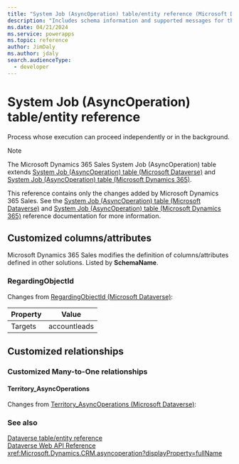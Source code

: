 ```yaml
---
title: "System Job (AsyncOperation) table/entity reference (Microsoft Dynamics 365 Sales) | Microsoft Docs"
description: "Includes schema information and supported messages for the System Job (AsyncOperation) table/entity with Microsoft Dynamics 365 Sales."
ms.date: 04/21/2024
ms.service: powerapps
ms.topic: reference
author: JimDaly
ms.author: jdaly
search.audienceType: 
  - developer
---
```


# System Job (AsyncOperation) table/entity reference

Process whose execution can proceed independently or in the background.

> [!NOTE]
> The Microsoft Dynamics 365 Sales System Job (AsyncOperation) table extends [System Job (AsyncOperation) table (Microsoft Dataverse)](/power-apps/developer/data-platform/reference/entities/asyncoperation) and [System Job (AsyncOperation) table (Microsoft Dynamics 365)](/dynamics365/developer/reference/dataverse/entities/asyncoperation).
>
> This reference contains only the changes added by Microsoft Dynamics 365 Sales.
> See the [System Job (AsyncOperation) table (Microsoft Dataverse)](/power-apps/developer/data-platform/reference/entities/asyncoperation) and [System Job (AsyncOperation) table (Microsoft Dynamics 365)](/dynamics365/developer/reference/dataverse/entities/asyncoperation) reference documentation for more information.



## Customized columns/attributes

Microsoft Dynamics 365 Sales
modifies the definition of columns/attributes defined in other solutions. Listed by **SchemaName**.

### <a name="BKMK_RegardingObjectId"></a> RegardingObjectId

Changes from [RegardingObjectId (Microsoft Dataverse)](/power-apps/developer/data-platform/reference/entities/asyncoperation#BKMK_RegardingObjectId):

|Property|Value|
|---|---|
|Targets|accountleads|


## Customized relationships

### Customized Many-to-One relationships

#### <a name="BKMK_Territory_AsyncOperations"></a> Territory_AsyncOperations

Changes from [Territory_AsyncOperations (Microsoft Dataverse)](/power-apps/developer/data-platform/reference/entities/asyncoperation#BKMK_Territory_AsyncOperations):



### See also

[Dataverse table/entity reference](../about-entity-reference.md)  
[Dataverse Web API Reference](/power-apps/developer/data-platform/webapi/reference/about)   
<xref:Microsoft.Dynamics.CRM.asyncoperation?displayProperty=fullName>
